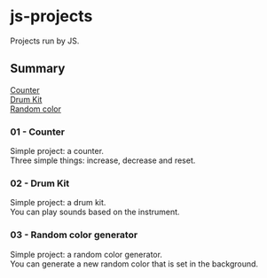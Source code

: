 # js-projects

Projects run by JS.

## Summary 

[Counter](https://github.com/Clemix37/js-projects#01---counter)  
[Drum Kit](https://github.com/Clemix37/js-projects#02---drum-kit)  
[Random color](https://github.com/Clemix37/js-projects#03---random-color-generator)  

### 01 - Counter

Simple project: a counter.  
Three simple things: increase, decrease and reset.  

### 02 - Drum Kit

Simple project: a drum kit.  
You can play sounds based on the instrument.  

### 03 - Random color generator

Simple project: a random color generator.  
You can generate a new random color that is set in the background.  